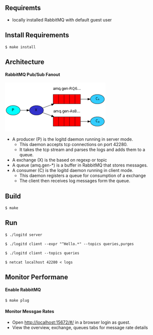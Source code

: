 ## Requiremts
- locally installed RabbitMQ with default guest user

## Install Requirements

```shell
$ make install
```

## Architecture
#### RabbitMQ Pub/Sub Fanout
![GitHub Logo](arch.png)
- A producer (P) is the logitd daemon running in server mode.
    - This daemon accepts tcp connections on port 42280.
    - It takes the tcp stream and parses the logs and adds them to a queue.
- A exchange (X) is the based on regexp or topic
- A queue (amq.gen-*) is a buffer in RabbitMQ that stores messages.
- A consumer (C) is the logitd daemon running in client mode.
    - This daemon registers a queue for consumption of a exchange
    - The client then receives log messages form the queue.

## Build

```shell
$ make
```

## Run

```shell
$ ./logitd server
```

```shell
$ ./logitd client --expr "^Hello.*" --topics queries,purges
```

```shell
$ ./logitd client --topics queries
```

```shell
$ netcat localhost 42280 < logs
```

## Monitor Performane

#### Enable RabbitMQ
```
$ make plug
```

#### Monitor Messgae Rates
- Open [http://localhost:15672/#/](http://localhost:15672/#/) in a browser login as guest.
- View the overview, exchange, queues tabs for message rate details